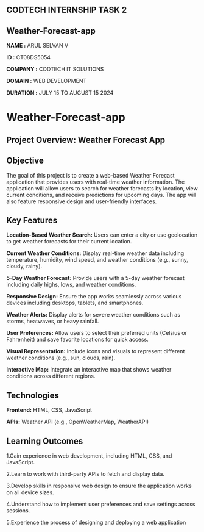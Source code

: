 ## CODTECH INTERNSHIP TASK 2 ##

## Weather-Forecast-app ##

**NAME :** ARUL SELVAN V

**ID :** CT08DS5054

**COMPANY :** CODTECH IT SOLUTIONS

**DOMAIN :** WEB DEVELOPMENT

**DURATION :** JULY 15 TO AUGUST 15 2024

# Weather-Forecast-app

## Project Overview: Weather Forecast App ##

## Objective ##

The goal of this project is to create a web-based Weather Forecast application that provides users with real-time weather information. The application will allow users to search for weather forecasts by location, view current conditions, and receive predictions for upcoming days. The app will also feature responsive design and user-friendly interfaces.

## Key Features ##

**Location-Based Weather Search:** Users can enter a city or use geolocation to get weather forecasts for their current location.

**Current Weather Conditions:** Display real-time weather data including temperature, humidity, wind speed, and weather conditions (e.g., sunny, cloudy, rainy).

**5-Day Weather Forecast:** Provide users with a 5-day weather forecast including daily highs, lows, and weather conditions.

**Responsive Design:** Ensure the app works seamlessly across various devices including desktops, tablets, and smartphones.

**Weather Alerts:** Display alerts for severe weather conditions such as storms, heatwaves, or heavy rainfall.

**User Preferences:** Allow users to select their preferred units (Celsius or Fahrenheit) and save favorite locations for quick access.

**Visual Representation:** Include icons and visuals to represent different weather conditions (e.g., sun, clouds, rain).

**Interactive Map:** Integrate an interactive map that shows weather conditions across different regions.

## Technologies ##

**Frontend:** HTML, CSS, JavaScript

**APIs:** Weather API (e.g., OpenWeatherMap, WeatherAPI)

## Learning Outcomes ##

1.Gain experience in web development, including HTML, CSS, and JavaScript.

2.Learn to work with third-party APIs to fetch and display data.

3.Develop skills in responsive web design to ensure the application works on all device sizes.

4.Understand how to implement user preferences and save settings across sessions.

5.Experience the process of designing and deploying a web application
